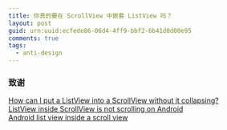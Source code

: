 ```yaml
---
title: 你真的要在 ScrollView 中嵌套 ListView 吗？
layout: post
guid: urn:uuid:ecfede86-06d4-4ff9-bbf2-6b41d0d00e95
comments: true
tags:
  - anti-design
---
```


### 致谢
[How can I put a ListView into a ScrollView without it collapsing?](http://stackoverflow.com/questions/3495890/how-can-i-put-a-listview-into-a-scrollview-without-it-collapsing)  
[ListView inside ScrollView is not scrolling on Android](http://stackoverflow.com/questions/6210895/listview-inside-scrollview-is-not-scrolling-on-android)  
[Android list view inside a scroll view](http://stackoverflow.com/questions/18367522/android-list-view-inside-a-scroll-view)
